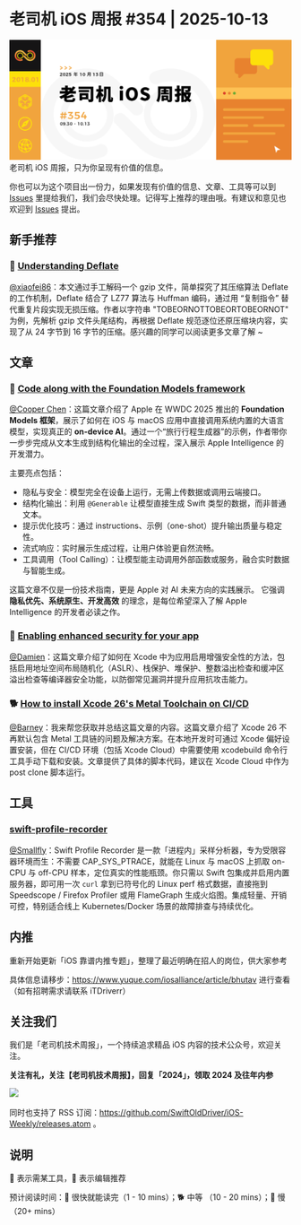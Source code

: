 # 老司机 iOS 周报 #354 | 2025-10-13

![ios-weekly](https://github.com/SwiftOldDriver/iOS-Weekly/blob/master/assets/weekly-header/354.jpg?raw=true)
老司机 iOS 周报，只为你呈现有价值的信息。

你也可以为这个项目出一份力，如果发现有价值的信息、文章、工具等可以到 [Issues](https://github.com/SwiftOldDriver/iOS-Weekly/issues) 里提给我们，我们会尽快处理。记得写上推荐的理由哦。有建议和意见也欢迎到 [Issues](https://github.com/SwiftOldDriver/iOS-Weekly/issues) 提出。

## 新手推荐

### 🐎 [Understanding Deflate](https://jjrscott.com/to-deflate-or-not/)

[@xiaofei86](https://github.com/xiaofei86)：本文通过手工解码一个 gzip 文件，简单探究了其压缩算法 Deflate 的工作机制，Deflate 结合了 LZ77 算法与 Huffman 编码，通过用 “复制指令” 替代重复片段实现无损压缩。作者以字符串 "TOBEORNOTTOBEORTOBEORNOT" 为例，先解析 gzip 文件头尾结构，再根据 Deflate 规范逐位还原压缩块内容，实现了从 24 字节到 16 字节的压缩。感兴趣的同学可以阅读更多文章了解 ~

## 文章

### 🐢 [Code along with the Foundation Models framework](https://developer.apple.com/videos/play/meet-with-apple/205/)

[@Cooper Chen](https://github.com/cjlcooper)：这篇文章介绍了 Apple 在 WWDC 2025 推出的 **Foundation Models 框架**，展示了如何在 iOS 与 macOS 应用中直接调用系统内置的大语言模型，实现真正的 **on-device AI**。通过一个“旅行行程生成器”的示例，作者带你一步步完成从文本生成到结构化输出的全过程，深入展示 Apple Intelligence 的开发潜力。

主要亮点包括：

- 隐私与安全：模型完全在设备上运行，无需上传数据或调用云端接口。
- 结构化输出：利用 `@Generable` 让模型直接生成 Swift 类型的数据，而非普通文本。
- 提示优化技巧：通过 instructions、示例（one-shot）提升输出质量与稳定性。
- 流式响应：实时展示生成过程，让用户体验更自然流畅。
- 工具调用（Tool Calling）：让模型能主动调用外部函数或服务，融合实时数据与智能生成。

这篇文章不仅是一份技术指南，更是 Apple 对 AI 未来方向的实践展示。
它强调 **隐私优先、系统原生、开发高效** 的理念，是每位希望深入了解 Apple Intelligence 的开发者必读之作。


### 🐎 [Enabling enhanced security for your app](https://developer.apple.com/documentation/Xcode/enabling-enhanced-security-for-your-app)

[@Damien](https://github.com/ZengyiMa)：这篇文章介绍了如何在 Xcode 中为应用启用增强安全性的方法，包括启用地址空间布局随机化（ASLR）、栈保护、堆保护、整数溢出检查和缓冲区溢出检查等编译器安全功能，以防御常见漏洞并提升应用抗攻击能力。


### 🐕 [How to install Xcode 26's Metal Toolchain on CI/CD](https://www.polpiella.dev/metal-toolchain-ci-cd/)

[@Barney](https://github.com/BarneyZhaoooo)：我来帮您获取并总结这篇文章的内容。这篇文章介绍了 Xcode 26 不再默认包含 Metal 工具链的问题及解决方案。在本地开发时可通过 Xcode 偏好设置安装，但在 CI/CD 环境（包括 Xcode Cloud）中需要使用 xcodebuild 命令行工具手动下载和安装。文章提供了具体的脚本代码，建议在 Xcode Cloud 中作为 post clone 脚本运行。

## 工具

### [swift-profile-recorder](https://swiftpackageindex.com/apple/swift-profile-recorder)
[@Smallfly](https://github.com/iostalks)：Swift Profile Recorder 是一款「进程内」采样分析器，专为受限容器环境而生：不需要 CAP_SYS_PTRACE，就能在 Linux 与 macOS 上抓取 on-CPU 与 off-CPU 样本，定位真实的性能瓶颈。你只需以 Swift 包集成并启用内置服务器，即可用一次 `curl` 拿到已符号化的 Linux perf 格式数据，直接拖到 Speedscope / Firefox Profiler 或用 FlameGraph 生成火焰图。集成轻量、开销可控，特别适合线上 Kubernetes/Docker 场景的故障排查与持续优化。

## 内推

重新开始更新「iOS 靠谱内推专题」，整理了最近明确在招人的岗位，供大家参考

具体信息请移步：https://www.yuque.com/iosalliance/article/bhutav 进行查看（如有招聘需求请联系 iTDriverr）

## 关注我们

我们是「老司机技术周报」，一个持续追求精品 iOS 内容的技术公众号，欢迎关注。

**关注有礼，关注【老司机技术周报】，回复「2024」，领取 2024 及往年内参**

![](https://github.com/SwiftOldDriver/iOS-Weekly/blob/master/assets/qrcode_for_wechat.jpg?raw=true)

同时也支持了 RSS 订阅：https://github.com/SwiftOldDriver/iOS-Weekly/releases.atom 。

## 说明

🚧 表示需某工具，🌟 表示编辑推荐

预计阅读时间：🐎 很快就能读完（1 - 10 mins）；🐕 中等 （10 - 20 mins）；🐢 慢（20+ mins）
